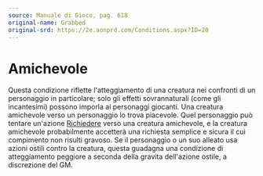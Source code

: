 ```yaml
---
source: Manuale di Gioco, pag. 618
original-name: Grabbed
original-srd: https://2e.aonprd.com/Conditions.aspx?ID=20
---
```


# Amichevole

Questa condizione riflette l'atteggiamento di una creatura nei confronti di un
personaggio in particolare; solo gli effetti sovrannaturali (come gli
incantesimi) possono imporla ai personaggi giocanti. Una creatura amichevole
verso un personaggio lo trova piacevole. Quel personaggio può tentare un'azione
[Richiedere](/azioni/abilita/richiedere) verso una creatura amichevole, e la
creatura amichevole probabilmente accetterà una richiesta semplice e sicura il
cui compimento non risulti gravoso. Se il personaggio o un suo alleato usa
azioni ostili contro la creatura, questa guadagna una condizione di
atteggiamento peggiore a seconda della gravita dell'azione ostile, a discrezione
del GM.
